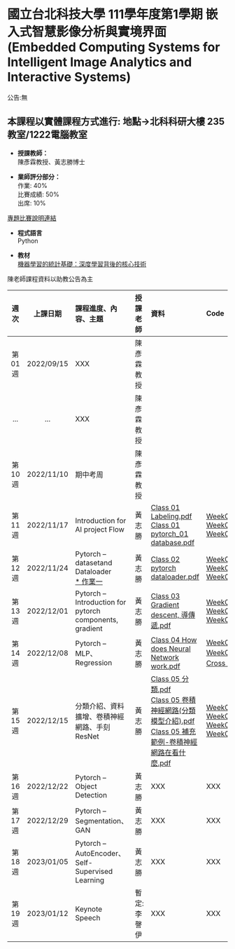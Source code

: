 # 國立台北科技大學 111學年度第1學期 嵌入式智慧影像分析與實境界面(Embedded Computing Systems for Intelligent Image Analytics and Interactive Systems)
公告:無<br>  

## 本課程以實體課程方式進行: 地點→北科科研大樓 235教室/1222電腦教室 

* **授課教師：** <br>
陳彥霖教授、黃志勝博士 <br>

* **業師評分部分：** <br>
作業: 40% <br>
比賽成績: 50% <br>
出席: 10% <br>

[專題比賽說明連結](https://github.com/TommyHuang821/NTUT_Course/blob/main/NTUT_111-1/Homework/README.md)

* **程式語言** <br>
Python

* **教材** <br>
[機器學習的統計基礎：深度學習背後的核心技術](https://www.flag.com.tw/books/product/F1319)

陳老師課程資料以助教公告為主

 |週次|上課日期|課程進度、內容、主題|授課老師|資料| Code | 地點 |
 |:---: |:---:      |:---|:---       |:---  |:---|:---|
 |第01週|2022/09/15 | XXX| 陳彥霖教授 |   |  | |
 |...|...| XXX| 陳彥霖教授 |   |  | |
 |第10週|2022/11/10 | 期中考周 | 陳彥霖教授 |   |  | |
 |第11週|2022/11/17 | Introduction for AI project Flow | 黃志勝 |  [Class 01 Labeling.pdf](https://reurl.cc/7jpg7N) <br> [Class 01 pytorch_01 database.pdf](https://reurl.cc/85pKvg)| [Week01_01_database.ipynb](https://github.com/TommyHuang821/NTUT_Course/blob/main/NTUT_111-1/Code/Week01_01_database.ipynb) <br> [Week01_01_database_pytorch.ipynb](https://github.com/TommyHuang821/NTUT_Course/blob/main/NTUT_111-1/Code/Week01_01_database_pytorch.ipynb) <br> [Week01_01_database_private.ipynb](https://github.com/TommyHuang821/NTUT_Course/blob/main/NTUT_111-1/Code/Week01_01_database_private.ipynb)| 科研1222 |
 |第12週|2022/11/24 | Pytorch – datasetand Dataloader <br> [* 作業一](https://reurl.cc/X5mL30)| 黃志勝 |  [Class 02 pytorch dataloader.pdf](https://reurl.cc/x16lvE) <br>  | [Week02_Dataloader-1_Structure data.ipynb](https://reurl.cc/Z1yXZg)<br> [Week02_Dataloader-2_CustomDataset.ipynb](https://reurl.cc/kqalM9)<br> [Week02_pytorch_dataloader_linux.ipynb](https://reurl.cc/eWdXkM)<br>|1222|
 |第13週|2022/12/01 | Pytorch – Introduction for pytorch components, gradient| 黃志勝 |  [Class 03 Gradient descent, 導傳遞.pdf](https://reurl.cc/VRz7q5) | [Week03_pytorch_Gradient.ipynb](https://reurl.cc/ROq8E6)<br>[Week03_pytorch_operators_conv.ipynb](https://reurl.cc/x1ao4e)<br>[Week03_pytorch_operators.ipynb](https://reurl.cc/den9lM) |科研1222|
 |第14週|2022/12/08 | Pytorch – MLP、Regression| 黃志勝 |  [Class 04 How does Neural Network work.pdf](https://reurl.cc/ymAlAa) | [Week04_pytorch_boston_prediction.ipynb](https://github.com/TommyHuang821/NTUT_Course/blob/main/NTUT_111-1/Code/Week04_pytorch_boston_prediction.ipynb)<br>[Week04_利用pytorch建立MLP進行MNIST分類模型(介紹Cross Entropy loss的運作).ipynb](https://reurl.cc/gQYEnL) |科研1222|
 |第15週|2022/12/15 | 分類介紹、資料擴增、卷積神經網路、手刻ResNet| 黃志勝 | [Class 05 分類.pdf](https://github.com/TommyHuang821/NTUT_Course/blob/main/NTUT_111-1/PPT/Class%2005%20%E5%88%86%E9%A1%9E.pdf)<br> [Class 05 卷積神經網路(分類模型介紹).pdf](https://github.com/TommyHuang821/NTUT_Course/blob/main/NTUT_111-1/PPT/Class%2005%20%E5%8D%B7%E7%A9%8D%E7%A5%9E%E7%B6%93%E7%B6%B2%E8%B7%AF(%E5%88%86%E9%A1%9E%E6%A8%A1%E5%9E%8B%E4%BB%8B%E7%B4%B9).pdf)<br> [Class 05 補充範例-卷積神經網路在看什麼.pdf](https://github.com/TommyHuang821/NTUT_Course/blob/main/NTUT_111-1/PPT/Class%2005%20%E8%A3%9C%E5%85%85%E7%AF%84%E4%BE%8B-%E5%8D%B7%E7%A9%8D%E7%A5%9E%E7%B6%93%E7%B6%B2%E8%B7%AF%E5%9C%A8%E7%9C%8B%E4%BB%80%E9%BA%BC.pdf)<br>  | [Week05_pytorch_classification.ipynb](https://github.com/TommyHuang821/NTUT_Course/blob/main/NTUT_111-1/Code/Week05_pytorch_classification.ipynb)<br> [Week05_Pytorch_dataAug.ipynb](https://github.com/TommyHuang821/NTUT_Course/blob/main/NTUT_111-1/Code/Week05_Pytorch_dataAug.ipynb)<br> [Week05_pytorch_classification_DataAugumention.ipynb](https://github.com/TommyHuang821/NTUT_Course/blob/main/NTUT_111-1/Code/Week05_pytorch_classification_DataAugumention.ipynb)<br> [Week05_pytorch_classification_resnet.ipynb](https://github.com/TommyHuang821/NTUT_Course/blob/main/NTUT_111-1/Code/Week05_pytorch_classification_resnet.ipynb)<br> |科研1222|
 |第16週|2022/12/22 | Pytorch – Object Detection| 黃志勝 |  XXX | XXX |科研1222|
 |第17週|2022/12/29 | Pytorch – Segmentation、GAN| 黃志勝 |  XXX | XXX |科研1222|
 |第18週|2023/01/05 | Pytorch – AutoEncoder、Self-Supervised Learning| 黃志勝 |  XXX | XXX |科研1222|
 |第19週|2023/01/12 | Keynote Speech | 暫定: 李謦伊 |  XXX | XXX |科研1222|






